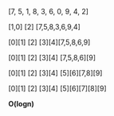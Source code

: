 [7, 5, 1, 8, 3, 6, 0, 9, 4, 2] 

[1,0] [2] [7,5,8,3,6,9,4]

[0][1]  [2]  [3][4][7,5,8,6,9]

[0][1] [2] [3][4] [7,5,8,6][9]

[0][1] [2] [3][4] [5][6][7,8][9]

[0][1] [2] [3][4] [5][6][7][8][9]

**O(logn)**
